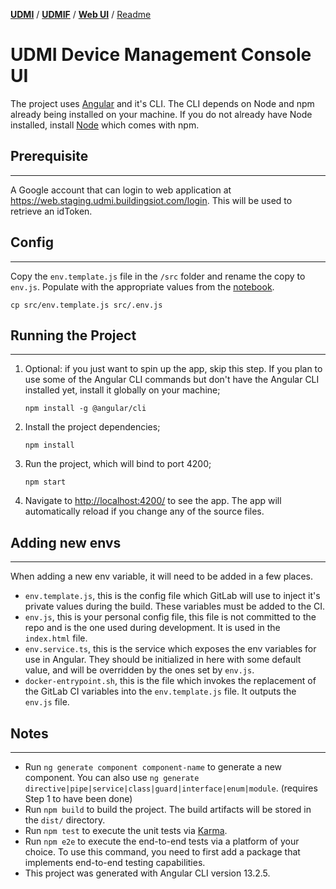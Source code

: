[**UDMI**](../../) / [**UDMIF**](../) / [**Web UI**](../) / [Readme](#)

# UDMI Device Management Console UI

The project uses [Angular](https://angular.io/cli) and it's CLI. The CLI depends on Node and npm already being installed on your machine. If you do not already have Node installed, install [Node](https://nodejs.org/en/download/) which comes with npm.


## Prerequisite
---

A Google account that can login to web application at https://web.staging.udmi.buildingsiot.com/login.  This will be used to retrieve an idToken.

## Config
---
Copy the `env.template.js` file in the `/src` folder and rename the copy to `env.js`. Populate with the appropriate values from the [notebook](https://appriver3651002181.sharepoint.com/:o:/r/sites/BuildingsIOTRD/SiteAssets/Buildings%20IOT%20R%26D%20Notebook?d=wdddf0b145b9e4e319750499fbb8c7864&csf=1&web=1&e=NKrbDB).

```
cp src/env.template.js src/.env.js
```

## Running the Project
---

1.  Optional: if you just want to spin up the app, skip this step. If you plan to use some of the Angular CLI commands but don't have the Angular CLI installed yet, install it globally on your machine;
    ```
    npm install -g @angular/cli
    ```
2.  Install the project dependencies;
    ```
    npm install
    ```
3.  Run the project, which will bind to port 4200;
    ```
    npm start
    ```
4.  Navigate to [http://localhost:4200/](http://localhost:4200/) to see the app. The app will automatically reload if you change any of the source files.

## Adding new envs
---
When adding a new env variable, it will need to be added in a few places.
- `env.template.js`, this is the config file which GitLab will use to inject it's private values during the build. These variables must be added to the CI.
- `env.js`, this is your personal config file, this file is not committed to the repo and is the one used during development. It is used in the `index.html` file.
- `env.service.ts`, this is the service which exposes the env variables for use in Angular. They should be initialized in here with some default value, and will be overridden by the ones set by `env.js`.
- `docker-entrypoint.sh`, this is the file which invokes the replacement of the GitLab CI variables into the `env.template.js` file. It outputs the `env.js` file.

## Notes
---
- Run `ng generate component component-name` to generate a new component. You can also use `ng generate directive|pipe|service|class|guard|interface|enum|module`. (requires Step 1 to have been done)
- Run `npm build` to build the project. The build artifacts will be stored in the `dist/` directory.
- Run `npm test` to execute the unit tests via [Karma](https://karma-runner.github.io).
- Run `npm e2e` to execute the end-to-end tests via a platform of your choice. To use this command, you need to first add a package that implements end-to-end testing capabilities.
- This project was generated with Angular CLI version 13.2.5.
